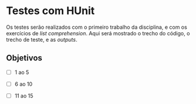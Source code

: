 # Testes com HUnit

Os testes serão realizados com o primeiro trabalho da disciplina, e com os exercícios de _list comprehension_. Aqui será mostrado o trecho do código, o trecho de teste, e as _outputs_.

## Objetivos

- [ ] 1 ao 5
- [ ] 6 ao 10
- [ ] 11 ao 15


